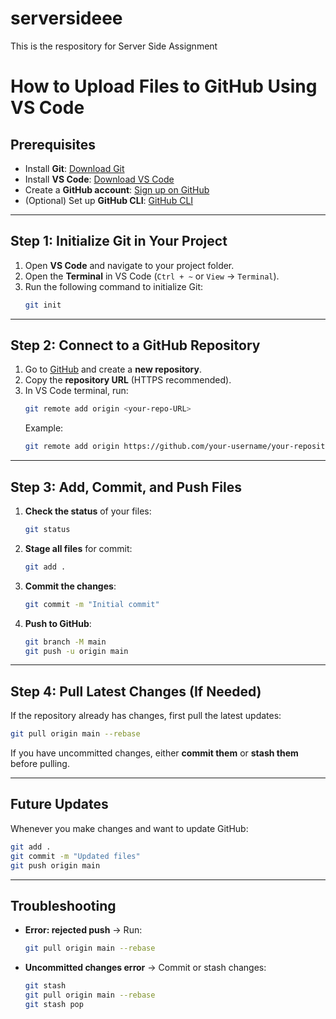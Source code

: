 # serversideee
This is the respository for Server Side Assignment 

# How to Upload Files to GitHub Using VS Code

## Prerequisites
- Install **Git**: [Download Git](https://git-scm.com/downloads)
- Install **VS Code**: [Download VS Code](https://code.visualstudio.com/)
- Create a **GitHub account**: [Sign up on GitHub](https://github.com/)
- (Optional) Set up **GitHub CLI**: [GitHub CLI](https://cli.github.com/)

---

## Step 1: Initialize Git in Your Project
1. Open **VS Code** and navigate to your project folder.
2. Open the **Terminal** in VS Code (`Ctrl + ~` or `View` → `Terminal`).
3. Run the following command to initialize Git:
   ```sh
   git init
   ```

---

## Step 2: Connect to a GitHub Repository
1. Go to [GitHub](https://github.com/) and create a **new repository**.
2. Copy the **repository URL** (HTTPS recommended).
3. In VS Code terminal, run:
   ```sh
   git remote add origin <your-repo-URL>
   ```
   Example:
   ```sh
   git remote add origin https://github.com/your-username/your-repository.git
   ```

---

## Step 3: Add, Commit, and Push Files
1. **Check the status** of your files:
   ```sh
   git status
   ```
2. **Stage all files** for commit:
   ```sh
   git add .
   ```
3. **Commit the changes**:
   ```sh
   git commit -m "Initial commit"
   ```
4. **Push to GitHub**:
   ```sh
   git branch -M main
   git push -u origin main
   ```

---

## Step 4: Pull Latest Changes (If Needed)
If the repository already has changes, first pull the latest updates:
```sh
git pull origin main --rebase
```
If you have uncommitted changes, either **commit them** or **stash them** before pulling.

---

## Future Updates
Whenever you make changes and want to update GitHub:
```sh
git add .
git commit -m "Updated files"
git push origin main
```

---

## Troubleshooting
- **Error: rejected push** → Run:
  ```sh
  git pull origin main --rebase
  ```
- **Uncommitted changes error** → Commit or stash changes:
  ```sh
  git stash
  git pull origin main --rebase
  git stash pop
  ```



